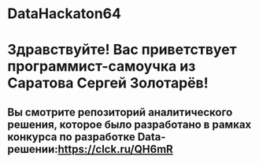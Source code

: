 # DataHackaton64
# Здравствуйте! Вас приветствует программист-самоучка из Саратова Сергей Золотарёв!
## Вы смотрите репозиторий аналитического решения, которое было разработано в рамках конкурса по разработке Data-решении:https://clck.ru/QH6mR

